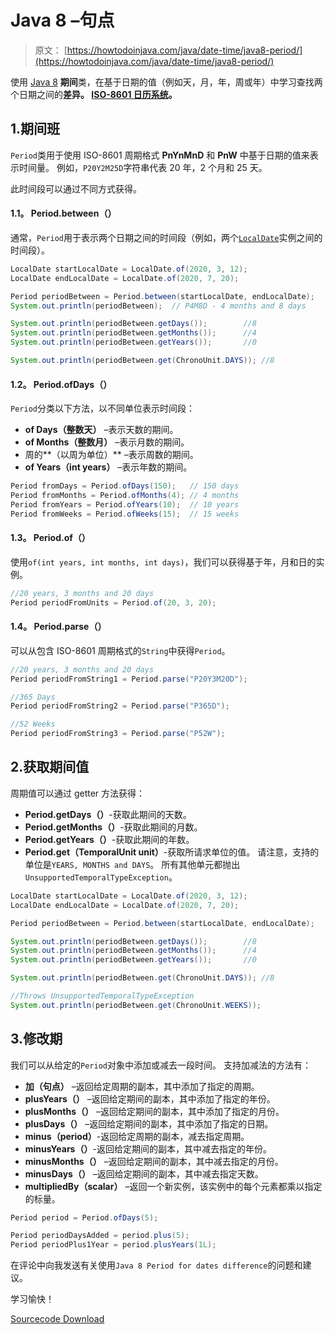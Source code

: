 # Java 8 –句点

> 原文： [https://howtodoinjava.com/java/date-time/java8-period/](https://howtodoinjava.com/java/date-time/java8-period/)

使用 [Java 8](https://howtodoinjava.com/java-8-tutorial/) **期间**类，在基于日期的值（例如天，月，年，周或年）中学习查找两个日期之间的**差异。 [ISO-8601 日历系统](https://www.iso.org/iso-8601-date-and-time-format.html)。**

## 1.期间班

`Period`类用于使用 ISO-8601 周期格式 **PnYnMnD** 和 **PnW** 中基于日期的值来表示时间量。 例如，`P20Y2M25D`字符串代表 20 年，2 个月和 25 天。

此时间段可以通过不同方式获得。

#### 1.1。 Period.between（）

通常，`Period`用于表示两个日期之间的时间段（例如，两个[`LocalDate`](https://howtodoinjava.com/java/date-time/java-time-localdate-class/)实例之间的时间段）。

```java
LocalDate startLocalDate = LocalDate.of(2020, 3, 12);
LocalDate endLocalDate = LocalDate.of(2020, 7, 20);

Period periodBetween = Period.between(startLocalDate, endLocalDate);
System.out.println(periodBetween);	// P4M8D - 4 months and 8 days

System.out.println(periodBetween.getDays());		//8
System.out.println(periodBetween.getMonths());		//4
System.out.println(periodBetween.getYears());		//0

System.out.println(periodBetween.get(ChronoUnit.DAYS));	//8

```

#### 1.2。 Period.ofDays（）

`Period`分类以下方法，以不同单位表示时间段：

*   **of Days（整数天）** –表示天数的期间。
*   **of Months（整数月）** –表示月数的期间。
*   周的**（以周为单位）** –表示周数的期间。
*   **of Years（int years）** –表示年数的期间。

```java
Period fromDays = Period.ofDays(150);	// 150 days
Period fromMonths = Period.ofMonths(4);	// 4 months
Period fromYears = Period.ofYears(10);	// 10 years
Period fromWeeks = Period.ofWeeks(15);	// 15 weeks

```

#### 1.3。 Period.of（）

使用`of(int years, int months, int days)`，我们可以获得基于年，月和日的实例。

```java
//20 years, 3 months and 20 days
Period periodFromUnits = Period.of(20, 3, 20);

```

#### 1.4。 Period.parse（）

可以从包含 ISO-8601 周期格式的`String`中获得`Period`。

```java
//20 years, 3 months and 20 days
Period periodFromString1 = Period.parse("P20Y3M20D");

//365 Days
Period periodFromString2 = Period.parse("P365D");

//52 Weeks
Period periodFromString3 = Period.parse("P52W");

```

## 2.获取期间值

周期值可以通过 getter 方法获得：

*   **Period.getDays（）**-获取此期间的天数。
*   **Period.getMonths（）**-获取此期间的月数。
*   **Period.getYears（）**-获取此期间的年数。
*   **Period.get（TemporalUnit unit）**-获取所请求单位的值。 请注意，支持的单位是`YEARS, MONTHS and DAYS`。 所有其他单元都抛出`UnsupportedTemporalTypeException`。

```java
LocalDate startLocalDate = LocalDate.of(2020, 3, 12);
LocalDate endLocalDate = LocalDate.of(2020, 7, 20);

Period periodBetween = Period.between(startLocalDate, endLocalDate);

System.out.println(periodBetween.getDays());		//8
System.out.println(periodBetween.getMonths());		//4
System.out.println(periodBetween.getYears());		//0

System.out.println(periodBetween.get(ChronoUnit.DAYS));	//8

//Throws UnsupportedTemporalTypeException
System.out.println(periodBetween.get(ChronoUnit.WEEKS));	

```

## 3.修改期

我们可以从给定的`Period`对象中添加或减去一段时间。 支持加减法的方法有：

*   **加（句点）** –返回给定周期的副本，其中添加了指定的周期。
*   **plusYears（）** –返回给定期间的副本，其中添加了指定的年份。
*   **plusMonths（）** –返回给定期间的副本，其中添加了指定的月份。
*   **plusDays（）** –返回给定期间的副本，其中添加了指定的日期。
*   **minus（period）**-返回给定周期的副本，减去指定周期。
*   **minusYears（）**-返回给定期间的副本，其中减去指定的年份。
*   **minusMonths（）** –返回给定期间的副本，其中减去指定的月份。
*   **minusDays（）** –返回给定期间的副本，其中减去指定天数。
*   **multipliedBy（scalar）** –返回一个新实例，该实例中的每个元素都乘以指定的标量。

```java
Period period = Period.ofDays(5);

Period periodDaysAdded = period.plus(5);
Period periodPlus1Year = period.plusYears(1L);

```

在评论中向我发送有关使用`Java 8 Period for dates difference`的问题和建议。

学习愉快！

[Sourcecode Download](https://github.com/lokeshgupta1981/Core-Java/tree/master/src/com/howtodoinjava/core/datetime)